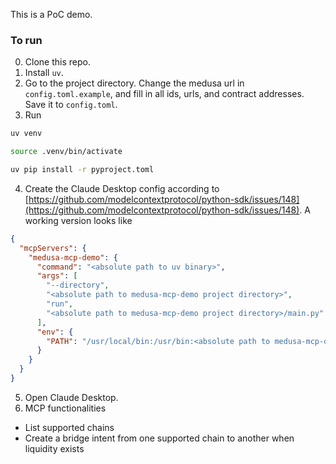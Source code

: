 This is a PoC demo.

### To run
0. Clone this repo.
1. Install `uv`.
2. Go to the project directory. Change the medusa url in `config.toml.example`, and fill in all ids, urls, and contract addresses. Save it to `config.toml`.
3. Run 
```bash
uv venv
```
```bash
source .venv/bin/activate
```
```bash
uv pip install -r pyproject.toml
```
4. Create the Claude Desktop config according to [https://github.com/modelcontextprotocol/python-sdk/issues/148](https://github.com/modelcontextprotocol/python-sdk/issues/148). A working version looks like
```json
{
  "mcpServers": {
    "medusa-mcp-demo": {
      "command": "<absolute path to uv binary>",
      "args": [
        "--directory",
        "<absolute path to medusa-mcp-demo project directory>",
        "run",
        "<absolute path to medusa-mcp-demo project directory>/main.py"
      ],
      "env": {
        "PATH": "/usr/local/bin:/usr/bin:<absolute path to medusa-mcp-demo project directory>/.venv/bin"
      }
    }
  }
}
```

5. Open Claude Desktop.
6. MCP functionalities
  - List supported chains
  - Create a bridge intent from one supported chain to another when liquidity exists
